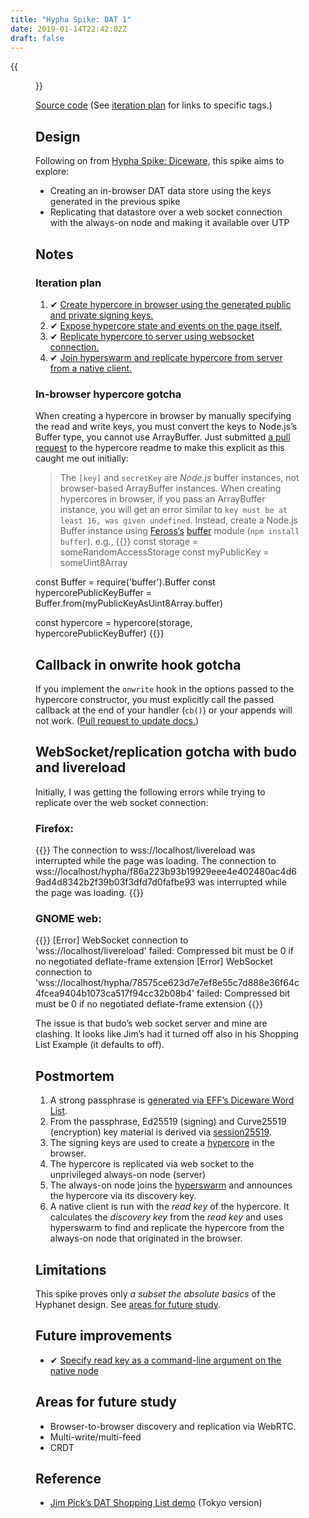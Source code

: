```yaml
---
title: "Hypha Spike: DAT 1"
date: 2019-01-14T22:42:02Z
draft: false
---
```


{{<figure src="replication.jpeg" alt="See caption (browser is on the right, the always-on node and native client are node apps running under Tilix)" caption="Screenshot of data replicated between the browser and the always-on node, and between the always-on node and a native client.">}}

[Source code](https://source.ind.ie/hypha/spikes/dat-1) (See [iteration plan](iteration-plan) for links to specific tags.)

## Design

Following on from [Hypha Spike: Diceware](../../15/hypha-spike-diceware), this spike aims to explore:

  * Creating an in-browser DAT data store using the keys generated in the previous spike
  * Replicating that datastore over a web socket connection with the always-on node and making it available over UTP

## Notes

### Iteration plan

  1. ✔ [Create hypercore in browser using the generated public and private signing keys.](https://source.ind.ie/hypha/spikes/dat-1/tags/create-hypercore)
  2. ✔ [Expose hypercore state and events on the page itself.](https://source.ind.ie/hypha/spikes/dat-1/tags/expose-hypercore-state-on-page)
  3. ✔ [Replicate hypercore to server using websocket connection.](https://source.ind.ie/hypha/spikes/dat-1/tags/replicating)
  4. ✔ [Join hyperswarm and replicate hypercore from server from a native client.](https://source.ind.ie/hypha/spikes/dat-1/tags/hyperswarm-native-replication)


### In-browser hypercore gotcha

When creating a hypercore in browser by manually specifying the read and write keys, you must convert the keys to Node.js’s Buffer type, you cannot use ArrayBuffer. Just submitted [a pull request](https://github.com/mafintosh/hypercore/pull/189) to the hypercore readme to make this explicit as this caught me out initially:

> The `[key]` and `secretKey` are _Node.js_ buffer instances, not browser-based ArrayBuffer instances. When creating hypercores in browser, if you pass an ArrayBuffer instance, you will get an error similar to `key must be at least 16, was given undefined`. Instead, create a Node.js Buffer instance using [Feross‘s](https://github.com/feross) [buffer](https://github.com/feross/buffer) module (`npm install buffer`). e.g.,
> {{<highlight javascript>}}
const storage = someRandomAccessStorage
const myPublicKey = someUint8Array

const Buffer = require('buffer').Buffer
const hypercorePublicKeyBuffer = Buffer.from(myPublicKeyAsUint8Array.buffer)

const hypercore = hypercore(storage, hypercorePublicKeyBuffer)
{{</highlight>}}

## Callback in onwrite hook gotcha

If you implement the `onwrite` hook in the options passed to the hypercore constructor, you must explicitly call the passed callback at the end of your handler (`cb()`) or your appends will not work. ([Pull request to update docs.](https://github.com/mafintosh/hypercore/pull/190))

## WebSocket/replication gotcha with budo and livereload

Initially, I was getting the following errors while trying to replicate over the web socket connection:

### Firefox:

{{<highlight bash>}}
The connection to wss://localhost/livereload was interrupted while the page was loading.
The connection to wss://localhost/hypha/f86a223b93b19929eee4e402480ac4d69ad4d8342b2f39b03f3dfd7d0fafbe93 was interrupted while the page was loading.
{{</highlight>}}

### GNOME web:

{{<highlight bash>}}
[Error] WebSocket connection to 'wss://localhost/livereload' failed: Compressed bit must be 0 if no negotiated deflate-frame extension
[Error] WebSocket connection to 'wss://localhost/hypha/78575ce623d7e7ef8e55c7d888e36f64c4fcea9404b1073ca517f94cc32b08b4' failed: Compressed bit must be 0 if no negotiated deflate-frame extension
{{</highlight>}}

The issue is that budo’s web socket server and mine are clashing. It looks like Jim’s had it turned off also in his Shopping List Example (it defaults to off).

## Postmortem

1. A strong passphrase is [generated via EFF’s Diceware Word List](https://github.com/emilbayes/eff-diceware-passphrase).
2. From the passphrase, Ed25519 (signing) and Curve25519 (encryption) key material is derived via [session25519](https://github.com/jo/session25519).
3. The signing keys are used to create a [hypercore](https://github.com/mafintosh/hypercore) in the browser.
4. The hypercore is replicated via web socket to the unprivileged always-on node (server)
5. The always-on node joins the [hyperswarm](https://github.com/hyperswarm) and announces the hypercore via its discovery key.
6. A native client is run with the _read key_ of the hypercore. It calculates the _discovery key_ from the _read key_ and uses hyperswarm to find and replicate the hypercore from the always-on node that originated in the browser.

## Limitations

This spike proves only _a subset the absolute basics_ of the Hyphanet design. See [areas for future study](#areas-for-future-study).

## Future improvements

  * ✔ [Specify read key as a command-line argument on the native node](https://source.ind.ie/hypha/spikes/dat-1/tags/read-key-as-commandline-argument)

## Areas for future study

  * Browser-to-browser discovery and replication via WebRTC.
  * Multi-write/multi-feed
  * CRDT

## Reference

  * [Jim Pick’s DAT Shopping List demo](https://github.com/jimpick/dat-shopping-list-tokyo) (Tokyo version)

